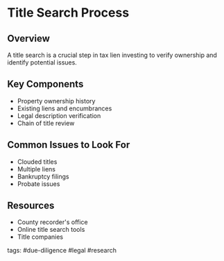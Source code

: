 # Title Search Process

## Overview
A title search is a crucial step in tax lien investing to verify ownership and identify potential issues.

## Key Components
- Property ownership history
- Existing liens and encumbrances
- Legal description verification
- Chain of title review

## Common Issues to Look For
- Clouded titles
- Multiple liens
- Bankruptcy filings
- Probate issues

## Resources
- County recorder's office
- Online title search tools
- Title companies

tags: #due-diligence #legal #research 